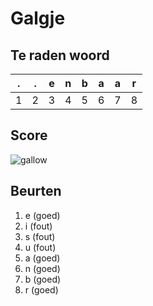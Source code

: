 # Galgje

## Te raden woord

|.|.|e|n|b|a|a|r|
|-|-|-|-|-|-|-|-|
|1|2|3|4|5|6|7|8|

## Score
![gallow](./images/4.png)

## Beurten
1. e (goed)
2. i (fout)
3. s (fout)
4. u (fout)
5. a (goed)
6. n (goed)
7. b (goed)
8. r (goed)